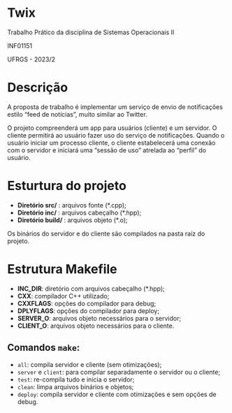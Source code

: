 # Twix

Trabalho Prático da disciplina de Sistemas Operacionais II

INF01151

UFRGS - 2023/2

# Descrição

A proposta de trabalho é implementar um serviço de envio de notificações estilo
“feed de notícias”, muito similar ao Twitter.

O projeto compreenderá um app para usuários (cliente) e um servidor.
O cliente permitirá ao usuário fazer uso do serviço de notificações.
Quando o usuário iniciar um processo cliente, o cliente estabelecerá uma conexão
com o servidor e iniciará uma “sessão de uso” atrelada ao “perfil” do usuário.

# Esturtura do projeto
- **Diretório src/** : arquivos fonte (*.cpp);
- **Diretório inc/** : arquivos cabeçalho (*.hpp);
- **Diretório build/** : arquivos objeto (*.o);

Os binários do servidor e do cliente são compilados na pasta raíz do projeto.

# Estrutura Makefile
- **INC_DIR**: diretório com arquivos cabeçalho (*.hpp);
- **CXX**: compilador C++ utilizado;
- **CXXFLAGS**: opções do compilador para debug;
- **DPLYFLAGS**: opções do compilador para deploy;
- **SERVER_O**: arquivos objeto necessários para o servidor;
- **CLIENT_O**: arquivos objeto necessários para o cliente.

## Comandos `make`:
- `all`: compila servidor e cliente (sem otimizações);
- `server` e `client`: para compilar separadamente o servidor ou o cliente;
- `test`: re-compila tudo e inicia o servidor;
- `clean`: limpa arquivos binários e objetos;
- `deploy`: compila servidor e cliente com otimizações e sem opções de debug.
